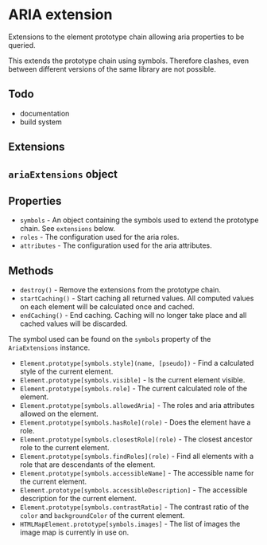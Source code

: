 # ARIA extension

Extensions to the element prototype chain allowing aria properties to be queried.

This extends the prototype chain using symbols.  Therefore clashes, even between different versions of the same library are not possible.

## Todo

* documentation
* build system

## Extensions


## `ariaExtensions` object



## Properties

* `symbols` - An object containing the symbols used to extend the prototype chain.  See `extensions` below.
* `roles` - The configuration used for the aria roles.
* `attributes` - The configuration used for the aria attributes.

## Methods

* `destroy()` - Remove the extensions from the prototype chain.
* `startCaching()` - Start caching all returned values.  All computed values on each element will be calculated once and cached.
* `endCaching()` - End caching.  Caching will no longer take place and all cached values will be discarded.


The symbol used can be found on the `symbols` property of the `AriaExtensions` instance.

* `Element.prototype[symbols.style](name, [pseudo])` - Find a calculated style of the current element.
* `Element.prototype[symbols.visible]` - Is the current element visible.
* `Element.prototype[symbols.role]` - The current calculated role of the element.
* `Element.prototype[symbols.allowedAria]` - The roles and aria attributes allowed on the element.
* `Element.prototype[symbols.hasRole](role)` - Does the element have a role.
* `Element.prototype[symbols.closestRole](role)` - The closest ancestor role to the current element.
* `Element.prototype[symbols.findRoles](role)` - Find all elements with a role that are descendants of the element.
* `Element.prototype[symbols.accessibleName]` - The accessible name for the current element.
* `Element.prototype[symbols.accessibleDescription]` - The accessible description for the current element.
* `Element.prototype[symbols.contrastRatio]` - The contrast ratio of the `color` and `backgroundColor` of the current element.
* `HTMLMapElement.prototype[symbols.images]` - The list of images the image map is currently in use on.
